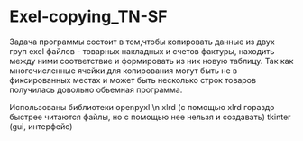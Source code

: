 # Exel-copying_TN-SF


Задача программы состоит в том,чтобы копировать данные из двух груп exel файлов - товарных накладных и счетов фактуры, находить между ними соответствие и формировать из них новую таблицу.  Так как многочисленные ячейки для копирования могут быть не в фиксированных местах и может быть несколько строк товаров  получилась довольно обьемная программа.

Использованы библиотеки
openpyxl \n
xlrd  (с помощью xlrd гораздо быстрее читаются файлы, но с помощью нее нельзя и создавать)
tkinter (gui, интерфейс)

